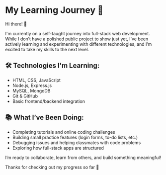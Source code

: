 # My Learning Journey 🚀

Hi there! 👋

I'm currently on a self-taught journey into full-stack web development. While I don’t have a polished public project to show just yet, I’ve been actively learning and experimenting with different technologies, and I’m excited to take my skills to the next level.

## 🛠️ Technologies I'm Learning:
- HTML, CSS, JavaScript
- Node.js, Express.js
- MySQL, MongoDB
- Git & GitHub
- Basic frontend/backend integration

## 📚 What I’ve Been Doing:
- Completing tutorials and online coding challenges
- Building small practice features (login forms, to-do lists, etc.)
- Debugging issues and helping classmates with code problems
- Exploring how full-stack apps are structured

 I’m ready to collaborate, learn from others, and build something meaningful!

Thanks for checking out my progress so far 🙌
